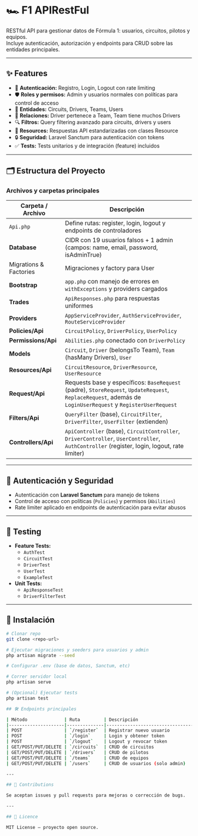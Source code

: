 # 🏎️ F1 APIRestFul

RESTful API para gestionar datos de Fórmula 1: usuarios, circuitos, pilotos y equipos.  
Incluye autenticación, autorización y endpoints para CRUD sobre las entidades principales.

---

## ✨ Features

- 🔐 **Autenticación:** Registro, Login, Logout con rate limiting  
- 🛡️ **Roles y permisos:** Admin y usuarios normales con políticas para control de acceso  
- 🏁 **Entidades:** Circuits, Drivers, Teams, Users  
- 🤝 **Relaciones:** Driver pertenece a Team, Team tiene muchos Drivers  
- 🔍 **Filtros:** Query filtering avanzado para circuits, drivers y users  
- 🎨 **Resources:** Respuestas API estandarizadas con clases Resource  
- 🔒 **Seguridad:** Laravel Sanctum para autenticación con tokens  
- ✅ **Tests:** Tests unitarios y de integración (feature) incluidos

---

## 🗂️ Estructura del Proyecto

### Archivos y carpetas principales

| Carpeta / Archivo                   | Descripción                                                  |
|-----------------------------------|--------------------------------------------------------------|
| `Api.php`                         | Define rutas: register, login, logout y endpoints de controladores |
| **Database**                      | CIDR con 19 usuarios falsos + 1 admin (campos: name, email, password, isAdminTrue) |
| Migrations & Factories            | Migraciones y factory para User                              |
| **Bootstrap**                     | `app.php` con manejo de errores en `withExceptions` y providers cargados |
| **Trades**                       | `ApiResponses.php` para respuestas uniformes                |
| **Providers**                    | `AppServiceProvider`, `AuthServiceProvider`, `RouteServiceProvider` |
| **Policies/Api**                 | `CircuitPolicy`, `DriverPolicy`, `UserPolicy`                |
| **Permissions/Api**              | `Abilities.php` conectado con `DriverPolicy`                  |
| **Models**                      | `Circuit`, `Driver` (belongsTo Team), `Team` (hasMany Drivers), `User` |
| **Resources/Api**                | `CircuitResource`, `DriverResource`, `UserResource`           |
| **Request/Api**                 | Requests base y específicos: `BaseRequest` (padre), `StoreRequest`, `UpdateRequest`, `ReplaceRequest`, además de `LoginUserRequest` y `RegisterUserRequest` |
| **Filters/Api**                 | `QueryFilter` (base), `CircuitFilter`, `DriverFilter`, `UserFilter` (extienden) |
| **Controllers/Api**             | `ApiController` (base), `CircuitController`, `DriverController`, `UserController`, `AuthController` (register, login, logout, rate limiter) |

---

## 🔐 Autenticación y Seguridad

- Autenticación con **Laravel Sanctum** para manejo de tokens  
- Control de acceso con políticas (`Policies`) y permisos (`Abilities`)  
- Rate limiter aplicado en endpoints de autenticación para evitar abusos

---

## 🧪 Testing

- **Feature Tests:**  
  - `AuthTest`  
  - `CircuitTest`  
  - `DriverTest`  
  - `UserTest`  
  - `ExampleTest`
- **Unit Tests:**  
  - `ApiResponseTest`  
  - `DriverFilterTest`

---

## 🚀 Instalación

```bash
# Clonar repo
git clone <repo-url>

# Ejecutar migraciones y seeders para usuarios y admin
php artisan migrate --seed

# Configurar .env (base de datos, Sanctum, etc)

# Correr servidor local
php artisan serve

# (Opcional) Ejecutar tests
php artisan test

## 🛠️ Endpoints principales

| Método              | Ruta         | Descripción                     |
|---------------------|--------------|---------------------------------|
| POST                | `/register`  | Registrar nuevo usuario          |
| POST                | `/login`     | Login y obtener token            |
| POST                | `/logout`    | Logout y revocar token           |
| GET/POST/PUT/DELETE | `/circuits`  | CRUD de circuitos                |
| GET/POST/PUT/DELETE | `/drivers`   | CRUD de pilotos                 |
| GET/POST/PUT/DELETE | `/teams`     | CRUD de equipos                 |
| GET/POST/PUT/DELETE | `/users`     | CRUD de usuarios (solo admin)  |

---

## 🤝 Contributions

Se aceptan issues y pull requests para mejoras o corrección de bugs.

---

## 📄 Licence

MIT License — proyecto open source.
